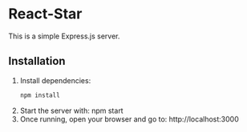 # React-Star

This is a simple Express.js server.

## Installation
1. Install dependencies:
   ```sh
   npm install
2. Start the server with:
    npm start
3. Once running, open your browser and go to:
    http://localhost:3000
